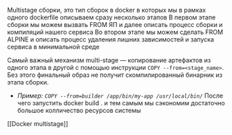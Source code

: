 Multistage сборки, это тип сборок в docker в которых мы в рамках одного dockerfile описываем сразу несколько этапов
В первом этапе сборки мы можем вызвать FROM ЯП и далее описать процесс сборки и компиляций нашего сервиса
Во втором этапе мы можем сделать FROM ALPINE и описать процесс удаления лишних зависимостей и запуска сервиса в минимальной среде

Самый важный механизм multi-stage — копирование артефактов из одного этапа в другой с помощью инструкции `COPY --from=<stage_name>`. Без этого финальный образ не получит скомпилированный бинарник из этапа сборки.

- _Пример: `COPY --from=builder /app/bin/my-app /usr/local/bin/`_
После чего запустить docker build . и тем самым мы сэкономим достаточно большое колличество ресурсов системы

[[Docker multistage]]